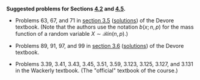 **Suggested problems for Sections [4.2](https://mml.johnmyersmath.com/stats-book/chapters/04-examples-of-rvs.html#binomial-distributions) and [4.5](https://mml.johnmyersmath.com/stats-book/chapters/04-examples-of-rvs.html#poisson-distributions).**

* Problems 63, 67, and 71 in [section 3.5](https://drive.google.com/file/d/1TMiqHR94wYTdoQ_-6Ep12syGCIW9kxWS/view?usp=drive_link) ([solutions](https://drive.google.com/file/d/1TMBXWfsXcOydUAYWrBL_vPVteVHye5tH/view?usp=drive_link)) of the Devore textbook. (Note that the authors use the notation $b(x;n,p)$ for the mass function of a random variable $X\sim \mathcal{B}in(n,p)$.)

* Problems 89, 91, 97, and 99 in [section 3.6](https://drive.google.com/file/d/1TMCnQtjsG-ebfonoHmL4ciuBJcII8hsK/view?usp=drive_link) ([solutions](https://drive.google.com/file/d/1TMBXWfsXcOydUAYWrBL_vPVteVHye5tH/view?usp=drive_link)) of the Devore textbook.

* Problems 3.39, 3.41, 3.43, 3.45, 3.51, 3.59, 3.123, 3.125, 3.127, and 3.131 in the Wackerly textbook. (The "official" textbook of the course.)